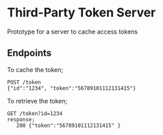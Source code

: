 # Third-Party Token Server

Prototype for a server to cache access tokens 


## Endpoints

To cache the token;
```
POST /token
{"id":"1234", "token":"56789101112131415"}
```

To retrieve the token;
```
GET /token?id=1234
response; 
   200 {"token":"56789101112131415" }
```
<br>

